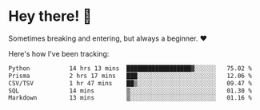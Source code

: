 # Hey there! 👋
Sometimes breaking and entering, but always a beginner. ❤️

Here's how I've been tracking:
<!--START_SECTION:waka-->

```txt
Python           14 hrs 13 mins  ██████████████████▓░░░░░░   75.02 %
Prisma           2 hrs 17 mins   ███░░░░░░░░░░░░░░░░░░░░░░   12.06 %
CSV/TSV          1 hr 47 mins    ██▒░░░░░░░░░░░░░░░░░░░░░░   09.47 %
SQL              14 mins         ▒░░░░░░░░░░░░░░░░░░░░░░░░   01.30 %
Markdown         13 mins         ▒░░░░░░░░░░░░░░░░░░░░░░░░   01.16 %
```

<!--END_SECTION:waka-->
